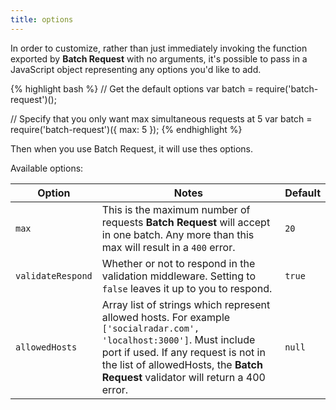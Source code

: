 ```yaml
---
title: options
---
```


In order to customize, rather than just immediately invoking the function exported by
**Batch Request** with no arguments, it's possible to pass in a JavaScript object
representing any options you'd like to add.

{% highlight bash %}
  // Get the default options
  var batch = require('batch-request')();

  // Specify that you only want max simultaneous requests at 5
  var batch = require('batch-request')({
      max: 5
  });
{% endhighlight %}

Then when you use Batch Request, it will use thes options.

Available options:

| Option            | Notes                                                                                                                                   | Default |
| ----------------- | --------------------------------------------------------------------------------------------------------------------------------------- | ------- |
| `max`             | This is the maximum number of requests **Batch Request** will accept in one batch. Any more than this max will result in a `400` error. | `20`    |
| `validateRespond` | Whether or not to respond in the validation middleware. Setting to `false` leaves it up to you to respond.                              | `true`  |
| `allowedHosts`    | Array list of strings which represent allowed hosts. For example `['socialradar.com', 'localhost:3000']`. Must include port if used. If any request is not in the list of allowedHosts, the **Batch Request** validator will return a 400 error. | `null`  |


<!-- * `localOnly` - `true` or `false`. Defaults to `true`. If `true`, **batch request** will batch only local -->
<!--   requests. This is the default in order to prevent the outside world from using this batch endpoint on -->
<!--   your server as a proxy and making requests to other servers. If `false`, it will take any batch requests. -->
<!--   Note: Do not set this to `false` unless you have other validation middleware in place to prevent nasty -->
<!--   attacks. -->
<!-- * `httpsAlways` - `true` or `false`. Defaults to `false`. If set to `true`, **batch request** will make -->
<!--   force all requests over https even if the incoming object doesn't specify them as such. -->
